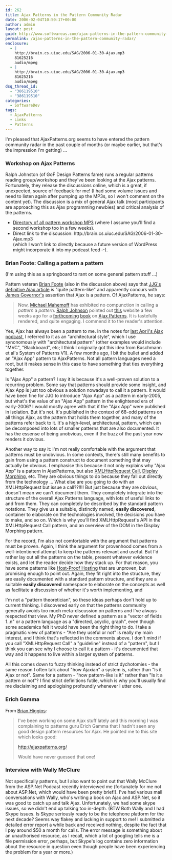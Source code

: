 ```yaml
---
id: 262
title: Ajax Patterns in the Pattern Community Radar
date: 2006-02-04T10:50:17+00:00
author: admin
layout: post
guid: http://www.softwareas.com/ajax-patterns-in-the-pattern-community-radar
permalink: /ajax-patterns-in-the-pattern-community-radar/
enclosure:
  - |
    http://brain.cs.uiuc.edu/SAG/2006-01-30-Ajax.mp3
    81625216
    audio/mpeg
  - |
    http://brain.cs.uiuc.edu/SAG/2006-01-30-Ajax.mp3
    81625216
    audio/mpeg
dsq_thread_id:
  - "386119510"
  - "386119510"
categories:
  - SoftwareDev
tags:
  - AjaxPatterns
  - Links
  - Patterns
---
```

I'm pleased that AjaxPatterns.org seems to have entered the pattern community radar in the past couple of months (or maybe earlier, but that's the impression I'm getting) ...

<h3>Workshop on Ajax Patterns</h3>

Ralph Johnston (of GoF Design Patterns fame) runs a regular patterns reading group/workshop and they've been looking at the Ajax patterns. Fortunately, they release the discussions online, which is a great, if unexpected, source of feedback for me! (I had some volume issues and need to listen again after pumping up the MP3s, so I won't comment on the content yet). The discussion is a mix of general Ajax talk (most participants are approaching this as Ajax programming newbies) and critical analysis of the patterns.
<ul>
<li><a href="http://brain.cs.uiuc.edu/SAG">Directory of all pattern workshop MP3</a> (where I assume you'll find a second workshop too in a few weeks).
</li>
<li>Direct link to the discussion: http://brain.cs.uiuc.edu/SAG/2006-01-30-Ajax.mp3 </li> (which I won't link to directly because a future version of WordPress might incorporate it into my podcast feed :-).
</ul>

<h3>Brian Foote: Calling a pattern a pattern</h3>

(I'm using this as a springboard to rant on some general pattern stuff ...)

Pattern veteran <a href="http://www.laputan.org/catfish/archives/000139.html">Brian Foote</a> (also in the discussion above) says that [JJG's definitive Ajax article](http://www.adaptivepath.com/publications/essays/archives/000385.php) is "quite pattern-like" and apparently concurs with [James Governor's](http://www.redmonk.com/jgovernor/archives/001186.html) assertion that Ajax is a pattern. Of AjaxPatterns, he says:

<blockquote>
Now, <a href="http://mahemoff.com/">Michael Mahemoff</a> has exhibited no compunction in calling a <i>pattern</i> a <i>pattern</i>. <a href="http://www.cincomsmalltalk.com/userblogs/ralph/View.ssp">Ralph Johnson</a> pointed out <a href="http://ajaxpatterns.org">this</a> website a few weeks ago for a <a href="http://softwareas.com/">forthcoming</a> <a href="http://www.softwareas.com/ajax-design-patterns-book">book</a> on 
<a href="http://ajaxpatterns.org">Ajax Patterns</a>. It is tastefully rendered, and quite engaging. I commend it to the reader's attention. 
</blockquote>

Yes, Ajax has always been a pattern to me. In the notes for [last April's Ajax 
podcast](http://www.softwareas.com/ajax-podcast), I referred to it as an "architectural style", which I use synonomously with "architectural pattern" (other examples would include "MVC", "Blackboard", etc; I think I originally got this idea from Buschmann et al's System of Patterns V1). A few months ago, I bit the bullet and added an "Ajax App" pattern to AjaxPatterns. Not all pattern languages need a root, but it makes sense in this case to have something that ties everything together.

Is "Ajax App" a pattern? I say it is because it's a well-proven solution to a recurring problem. Some say that patterns should provide some insight, and Ajax App is just too obvious a solution nowadays to call it a pattern. It would have been fine for JJG to introduce "Ajax App" as a pattern in early-2005, but what's the value of an "Ajax App" pattern in the enlightened era of early-2006? I would mostly agree with that if the "Ajax App" were published in isolation. But it's not. It's published in the context of 68-odd patterns on all things Ajax, as the pattern that holds them together, and many of the patterns refer back to it. It's a high-level, architectural, pattern, which can be decomposed into lots of smaller patterns that are also documented. It has the essense of being unobvious, even if the buzz of the past year now renders it obvious.

Another way to say it: I'm not really comfortable with the argument that patterns must be unobvious. In some contexts, there's still many benefits to gain from using a pattern construct to document something that may actually be obvious. I emphasise this because it not only explains why "Ajax App" is a pattern in AjaxPatterns, but also <a href="http://ajaxpatterns.org/XMLHttpRequest_Call">XMLHttpRequest Call</a>, <a href="http://ajaxpatterns.org/Display_Morphing">Display Morphing</a>, etc. They are obvious things to do because they fall out directly from the technology ... What else are you going to do with an XMLHttpRequest but issue a call??!!!! But just because they are obvious, doesn't mean we can't document them. They completely integrate into the structure of the overall Ajax Patterns language, with lots of useful links to and from them. They can completely be described by the standard pattern notations. They give us a suitable, distinctly named, **easily discovered**, container to elaborate on the technologies involved, the decisions you have to make, and so on. Which is why you'll find XMLHttpRequest's API in the XMLHttpRequest Call pattern, and an overview of the DOM in the Display Morphing pattern.

For the record, I'm also not comfortable with the argument that patterns must be proven. Again, I think the argument for provenhood comes from a well-intentioned attempt to keep the patterns relevant and useful. But I'd rather lay out all the patterns on the table, present whatever evidence exists, and let the reader decide how they stack up. For that reason, you have some patterns like <a href="http://ajaxpatterns.org/Host-Proof_Hosting">Host-Proof Hosting</a> that are unproven, but promising enough to point out. Again, they fit right into the structure, they are easily documented with a standard pattern structure, and they are a suitable **easily discovered** namespace to elaborate on the concepts as well as facilitate a discussion of whether it's worth implementing, and 

I'm not a "pattern theoretician", so these ideas perhaps don't hold up to current thinking. I discovered early on that the patterns community generally avoids too much meta-discussion  on patterns and I've always respected that view.  My PhD never defined a pattern as a "vector of fields 1..n" or a pattern language as a "directed, acyclic, graph", even though some academics felt it would have been the right thing to do. I take a pragmatic view of patterns - "Are they useful or not" is really my main interest, and I think that's reflected in the comments above. I don't mind if you call "XMLHttpRequest Call" a "guideline" instead of a "pattern", but I think you can see why I choose to call it a pattern - it's documented that way and it happens to live within a larger system of patterns.

All this comes down to fuzzy thinking instead of strict dychotomies - the same reason I often talk about "how Ajaxian" a system is, rather than "Is it Ajax or not". Same for a pattern - "how pattern-like is it" rather than "Is it a pattern or not"?  I find strict definitions futile, which is why you'll usually find me disclaiming and apologising profoundly whenever I utter one.

<h3>Erich Gamma</h3>

From <a href="http://www-128.ibm.com/developerworks/blogs/dw_blog_comments.jspa?blog=396&entry=106358">Brian Higgins</a>:
<blockquote>
I've been working on some Ajax stuff lately and this morning I was complaining to patterns guru Erich Gamma that I hadn't seen any good design pattern resources for Ajax. He pointed me to this site which looks good:

http://ajaxpatterns.org/

Would have never guessed that one!
</blockquote>

<h3>Interview with Wally McClure</h3>

Not specifically patterns, but I also want to point out that Wally McClure from the ASP.Net Podcast recently interviewed me (fortunately for me not about ASP.Net, which would have been pretty brief!). I've had various mail conversations with Wally, who's writing a book on Ajax and ASP.Net, so it was good to catch up and talk Ajax. Unfortunately, we had some skype issues, so we didn't end up talking too in-depth. (BTW Both Wally and I had Skype issues. Is Skype seriously ready to be the telephone platform for the next decade? Seems way flakey and lacking in support to me! I submitted a detailed error report a while back and received nothing, despite the fact that I pay around $50 a month for calls. The error message is something about an unauthorised resource, as I recall, which a lot of googling tells me is a file permission error, perhaps, but Skype's log contains zero information about the resource in question even though people have been experiencing the problem for a year or more.)<!--f383ebfacc528bfc347a355904c7067a-->